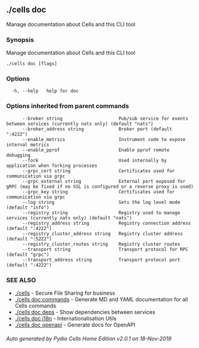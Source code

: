## ./cells doc

Manage documentation about Cells and this CLI tool

### Synopsis

Manage documentation about Cells and this CLI tool

```
./cells doc [flags]
```

### Options

```
  -h, --help   help for doc
```

### Options inherited from parent commands

```
      --broker string                     Pub/sub service for events between services (currently nats only) (default "nats")
      --broker_address string             Broker port (default ":4222")
      --enable_metrics                    Instrument code to expose internal metrics
      --enable_pprof                      Enable pprof remote debugging
      --fork                              Used internally by application when forking processes
      --grpc_cert string                  Certificates used for communication via grpc
      --grpc_external string              External port exposed for gRPC (may be fixed if no SSL is configured or a reverse proxy is used)
      --grpc_key string                   Certificates used for communication via grpc
      --log string                        Sets the log level mode (default "info")
      --registry string                   Registry used to manage services (currently nats only) (default "nats")
      --registry_address string           Registry connection address (default ":4222")
      --registry_cluster_address string   Registry cluster address (default ":5222")
      --registry_cluster_routes string    Registry cluster routes
      --transport string                  Transport protocol for RPC (default "grpc")
      --transport_address string          Transport protocol port (default ":4222")
```

### SEE ALSO

* [./cells](./cells)	 - Secure File Sharing for business
* [./cells doc commands](./cells-doc-commands)	 - Generate MD and YAML documentation for all Cells commands
* [./cells doc deps](./cells-doc-deps)	 - Show dependencies between services
* [./cells doc i18n](./cells-doc-i18n)	 - Internationalisation Utils
* [./cells doc openapi](./cells-doc-openapi)	 - Generate docs for OpenAPI

###### Auto generated by Pydio Cells Home Edition v2.0.1 on 18-Nov-2019

